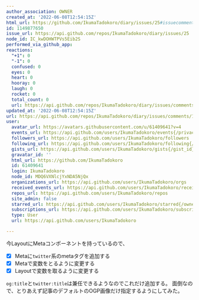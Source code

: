 ```yaml
---
author_association: OWNER
created_at: '2022-06-08T12:54:15Z'
html_url: https://github.com/IkumaTadokoro/diary/issues/25#issuecomment-1149877650
id: 1149877650
issue_url: https://api.github.com/repos/IkumaTadokoro/diary/issues/25
node_id: IC_kwDOHWTPVs5Eib2S
performed_via_github_app: 
reactions:
  "+1": 0
  "-1": 0
  confused: 0
  eyes: 0
  heart: 0
  hooray: 0
  laugh: 0
  rocket: 0
  total_count: 0
  url: https://api.github.com/repos/IkumaTadokoro/diary/issues/comments/1149877650/reactions
updated_at: '2022-06-08T12:54:15Z'
url: https://api.github.com/repos/IkumaTadokoro/diary/issues/comments/1149877650
user:
  avatar_url: https://avatars.githubusercontent.com/u/61409641?v=4
  events_url: https://api.github.com/users/IkumaTadokoro/events{/privacy}
  followers_url: https://api.github.com/users/IkumaTadokoro/followers
  following_url: https://api.github.com/users/IkumaTadokoro/following{/other_user}
  gists_url: https://api.github.com/users/IkumaTadokoro/gists{/gist_id}
  gravatar_id: ''
  html_url: https://github.com/IkumaTadokoro
  id: 61409641
  login: IkumaTadokoro
  node_id: MDQ6VXNlcjYxNDA5NjQx
  organizations_url: https://api.github.com/users/IkumaTadokoro/orgs
  received_events_url: https://api.github.com/users/IkumaTadokoro/received_events
  repos_url: https://api.github.com/users/IkumaTadokoro/repos
  site_admin: false
  starred_url: https://api.github.com/users/IkumaTadokoro/starred{/owner}{/repo}
  subscriptions_url: https://api.github.com/users/IkumaTadokoro/subscriptions
  type: User
  url: https://api.github.com/users/IkumaTadokoro

---
```

今LayoutにMetaコンポーネントを持っているので、

- [x] Metaに`twitter`系のmetaタグを追加する
- [x] Metaで変数をとるように変更する
- [x] Layoutで変数を取るように変更する 

`og:title`と`twitter:title`は兼任できるようなのでこれだけ追加する。
面倒なので、とりあえず記事のデフォルトのOGP画像だけ指定するようにしてみた。
